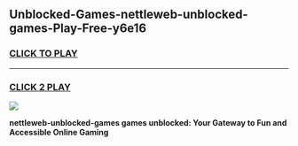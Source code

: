 
## Unblocked-Games-nettleweb-unblocked-games-Play-Free-y6e16
<h3>
<a href="https://premium76.site?title=nettleweb-unblocked-games&ref=17A">CLICK TO PLAY</a></h3>
<hr>

<h3>
<a href="https://premium76.site?title=nettleweb-unblocked-games&ref=17A">CLICK 2 PLAY</a>
  
</h3>

<a href="https://premium76.site?title=nettleweb-unblocked-games&ref=17A"><img src="https://clearcache.store/games.png"></a>


**nettleweb-unblocked-games games unblocked: Your Gateway to Fun and Accessible Online Gaming**
